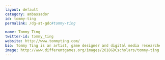 ```yaml
---
layout: default
category: ambassador
id: tommy-ting
permalink: /dg-at-gdc#tommy-ting

name: Tommy Ting
twitter-id: tommy_ting
website: http://www.tommyting.com/
bio: Tommy Ting is an artist, game designer and digital media researcher based in Toronto, Canada. His area of interests includes video games, gender and sexuality, cultural studies, urban history and architecture. Ting is currently completing his MFA in Digital Futures at OCAD University. He was previously an artist associate at Open School East, an experimental learning space based in London, UK and holds a BA (Hons) in Photography from the London College of Communication.
image: http://www.differentgames.org/images/2018GDCscholars/tommy-ting.png
---
```

